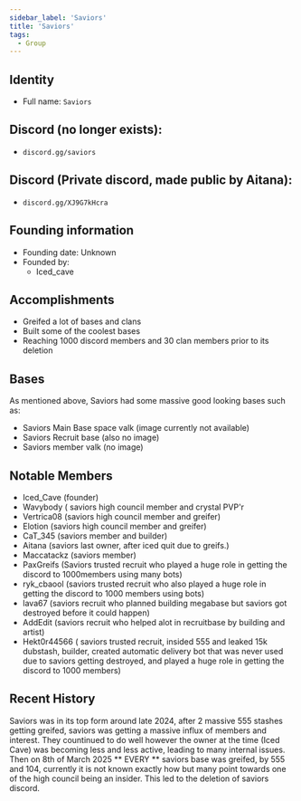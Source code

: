 ```yaml
---
sidebar_label: 'Saviors'
title: 'Saviors'
tags:
  - Group
---
```

## Identity
* Full name: `Saviors` 
## Discord (no longer exists):
* `discord.gg/saviors`
## Discord (Private discord, made public by Aitana):
* `discord.gg/XJ9G7kHcra`
## Founding information
* Founding date: Unknown
* Founded by: 
  * Iced_cave
## Accomplishments
- Greifed a lot of bases and clans
- Built some of the coolest bases
- Reaching 1000 discord members and 30 clan members prior to its deletion

## Bases
As mentioned above, Saviors had some massive good looking bases such as:
- Saviors Main Base space valk (image currently not available)
- Saviors Recruit base (also no image)
- Saviors member valk (no image)
## Notable Members
- Iced_Cave (founder)
- Wavybody ( saviors high council member and crystal PVP'r
- Vertrica08 (saviors high council member and greifer)
- Elotion (saviors high council member and greifer)
- CaT_345 (saviors member and builder)
- Aitana (saviors last owner, after iced quit due to greifs.)
- Maccatackz (saviors member)
- PaxGreifs (Saviors trusted recruit who played a huge role in getting the discord to 1000members using many bots)
- ryk_cbaool (saviors trusted recruit who also played a huge role in getting the discord to 1000 members using bots)
- lava67 (saviors recruit who planned building megabase but saviors got destroyed before it could happen)
- AddEdit (saviors recruit who helped alot in recruitbase by building and artist)
- Hekt0r44566 ( saviors trusted recruit, insided 555 and leaked 15k dubstash, builder, created automatic delivery bot that was never used due to saviors getting destroyed, and played a huge role in getting the discord to 1000 members)
## Recent History
Saviors was in its top form around late 2024, after 2 massive 555 stashes getting greifed, saviors was getting a massive influx of members and interest. They countinued to do well however the owner
at the time (Iced Cave) was becoming less and less active, leading to many internal issues. Then on 8th of March 2025 ** EVERY ** saviors base was greifed, by 555 and 104,
currently it is not known exactly how but many point towards one of the high council being an insider. This led to the deletion of saviors discord.
  

